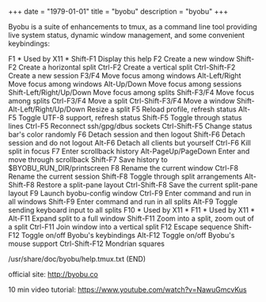 +++
date = "1979-01-01"
title = "byobu"
description = "byobu"
+++

Byobu is a suite of enhancements to tmux, as a command line
tool providing live system status, dynamic window management,
and some convenient keybindings:

  F1                             * Used by X11 *
    Shift-F1                     Display this help
  F2                             Create a new window
    Shift-F2                     Create a horizontal split
    Ctrl-F2                      Create a vertical split
    Ctrl-Shift-F2                Create a new session
  F3/F4                          Move focus among windows
    Alt-Left/Right               Move focus among windows
    Alt-Up/Down                  Move focus among sessions
    Shift-Left/Right/Up/Down     Move focus among splits
    Shift-F3/F4                  Move focus among splits
    Ctrl-F3/F4                   Move a split
    Ctrl-Shift-F3/F4             Move a window
    Shift-Alt-Left/Right/Up/Down Resize a split
  F5                             Reload profile, refresh status
    Alt-F5                       Toggle UTF-8 support, refresh status
    Shift-F5                     Toggle through status lines
    Ctrl-F5                      Reconnect ssh/gpg/dbus sockets
    Ctrl-Shift-F5                Change status bar's color randomly
  F6                             Detach session and then logout
    Shift-F6                     Detach session and do not logout
    Alt-F6                       Detach all clients but yourself
    Ctrl-F6                      Kill split in focus
  F7                             Enter scrollback history
    Alt-PageUp/PageDown          Enter and move through scrollback
    Shift-F7                     Save history to $BYOBU_RUN_DIR/printscreen
  F8                             Rename the current window
    Ctrl-F8                      Rename the current session
    Shift-F8                     Toggle through split arrangements
    Alt-Shift-F8                 Restore a split-pane layout
    Ctrl-Shift-F8                Save the current split-pane layout
  F9                             Launch byobu-config window
    Ctrl-F9                      Enter command and run in all windows
    Shift-F9                     Enter command and run in all splits
    Alt-F9                       Toggle sending keyboard input to all splits
  F10                            * Used by X11 *
  F11                            * Used by X11 *
    Alt-F11                      Expand split to a full window
    Shift-F11                    Zoom into a split, zoom out of a split
    Ctrl-F11                     Join window into a vertical split
  F12                            Escape sequence
    Shift-F12                    Toggle on/off Byobu's keybindings
    Alt-F12                      Toggle on/off Byobu's mouse support
    Ctrl-Shift-F12               Mondrian squares
    
/usr/share/doc/byobu/help.tmux.txt (END)

official site:
http://byobu.co

10 min video tutorial:
https://www.youtube.com/watch?v=NawuGmcvKus
